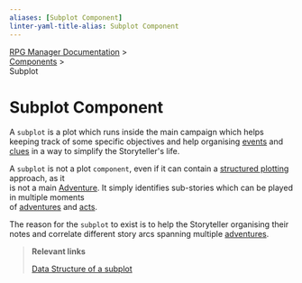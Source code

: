 ```yaml
---
aliases: [Subplot Component]
linter-yaml-title-alias: Subplot Component
---
```

[RPG Manager Documentation](../../index.md) >  
[Components](0-index.md) >  
Subplot

# Subplot Component

A `subplot` is a plot which runs inside the main campaign which helps keeping track of some specific objectives and help organising [events](Event.md) and [clues](Clue.md) in a way to simplify the Storyteller's life.

A `subplot` is not a plot `component`, even if it can contain a [structured plotting](../plots/index.md) approach, as it  
is not a main [Adventure](Adventure.md). It simply identifies sub-stories which can be played in multiple moments  
of [adventures](Adventure.md) and [acts](Act.md).

The reason for the `subplot` to exist is to help the Storyteller organising their notes and correlate different story arcs spanning multiple [adventures](Adventure.md).

> **Relevant links**
>
> [Data Structure of a subplot](../data/subplot/index.md)
